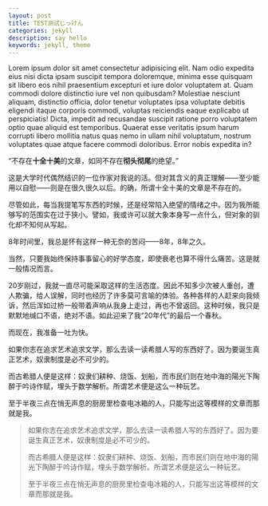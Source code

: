 ```yaml
---
layout: post
title: TEST测试じっけん
categories: jekyll
description: say hello
keywords: jekyll, theme
---
```



Lorem ipsum dolor sit amet consectetur adipisicing elit. Nam odio expedita eius nisi dicta ipsam suscipit tempora doloremque, minima esse quisquam sit libero eos nihil praesentium excepturi et iure dolor voluptatem at. Quam commodi dolore distinctio iure vel non quibusdam? Molestiae nesciunt aliquam, distinctio officia, dolor tenetur voluptates ipsa voluptate debitis eligendi itaque corporis commodi, voluptas reiciendis eaque explicabo ut perspiciatis! Dicta, impedit ad recusandae suscipit ratione porro voluptatem optio quae aliquid est temporibus. Quaerat esse veritatis ipsum harum corrupti libero mollitia natus quas nemo in ullam nihil voluptatum, nostrum voluptates quae atque facere commodi doloribus. Error nobis expedita in?

“不存在**十全十美**的文章，如同不存在**彻头彻尾**的绝望。”

这是大学时代偶然结识的一位作家对我说的活。但对其含义的真正理解——至少能用以自慰——则是在很久很久以后。的确，所谓十全十美的文章是不存在的。

尽管如此，每当我提笔写东西的时候，还是经常陷入绝望的情绪之中。因为我所能够写的范围实在过于狭小。譬如，我或许可以就大象本身写一点什么，但对象的驯化却不知何从写起。

8年时间里，我总是怀有这样一种无奈的苦闷——8年，8年之久。

当然，只要我始终保持事事留心的好学态度，即使衰老也算不得什么痛苦。这是就一般情况而言。

20岁刚过，我就一直尽可能采取这样的生活态度。因此不知多少次被人重创，遭人欺骗，给人误解，同时也经历了许多莫可言喻的体验。各种各样的人赶来向我倾诉，然后浑如过桥一般带着声响从我身上走过，再也不曾返回。这种时候，我只是默默地缄口不语，绝对不语。如此迎来了我“20年代”的最后一个春秋。

而现在，我准备一吐为快。


如果你志在追求艺术追求文学，那么去读一读希腊人写的东西好了。因为要诞生真正艺术，奴隶制度是必不可少的。

而古希腊人便是这样：奴隶们耕种、烧饭、划船，而市民们则在地中海的陽光下陶醉于吟诗作赋，埋头于数学解析。所谓艺术便是这么一种玩艺。

至于半夜三点在悄无声息的厨房里检查电冰箱的人，只能写出这等模样的文章而那就是我。

> 如果你志在追求艺术追求文学，那么去读一读希腊人写的东西好了。因为要诞生真正艺术，奴隶制度是必不可少的。
>
> 而古希腊人便是这样：奴隶们耕种、烧饭、划船，而市民们则在地中海的陽光下陶醉于吟诗作赋，埋头于数学解析。所谓艺术便是这么一种玩艺。
>
> 至于半夜三点在悄无声息的厨房里检查电冰箱的人，只能写出这等模样的文章而那就是我。
